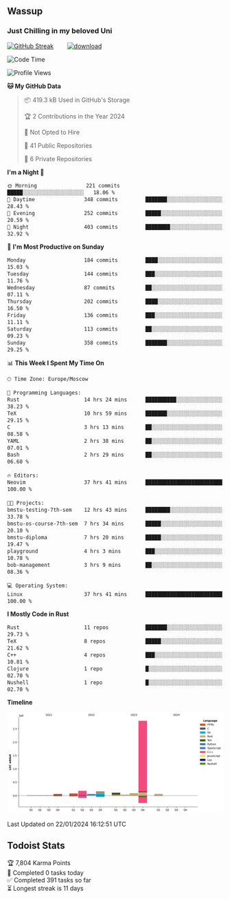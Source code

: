 ## Wassup 
### Just Chilling in my beloved Uni 

<!--
-->

[![GitHub Streak](http://github-readme-streak-stats.herokuapp.com?user=archeoss&theme=shades-of-purple&hide_border=true&date_format=j%20M%5B%20Y%5D)](https://git.io/streak-stats)&nbsp;&nbsp;&nbsp;&nbsp;&nbsp;&nbsp;&nbsp;&nbsp;[![download](https://user-images.githubusercontent.com/68448737/147796309-d8b65b1d-4dde-40d9-b03a-2b42aaa6cd43.jpeg)
](http://bmstu.ru/)

<!--START_SECTION:waka-->
![Code Time](http://img.shields.io/badge/Code%20Time-2%2C406%20hrs%209%20mins-blue)

![Profile Views](http://img.shields.io/badge/Profile%20Views-27-blue)

**🐱 My GitHub Data** 

> 📦 419.3 kB Used in GitHub's Storage 
 > 
> 🏆 2 Contributions in the Year 2024
 > 
> 🚫 Not Opted to Hire
 > 
> 📜 41 Public Repositories 
 > 
> 🔑 6 Private Repositories 
 > 
**I'm a Night 🦉** 

```text
🌞 Morning                221 commits         █████░░░░░░░░░░░░░░░░░░░░   18.06 % 
🌆 Daytime                348 commits         ███████░░░░░░░░░░░░░░░░░░   28.43 % 
🌃 Evening                252 commits         █████░░░░░░░░░░░░░░░░░░░░   20.59 % 
🌙 Night                  403 commits         ████████░░░░░░░░░░░░░░░░░   32.92 % 
```
📅 **I'm Most Productive on Sunday** 

```text
Monday                   184 commits         ████░░░░░░░░░░░░░░░░░░░░░   15.03 % 
Tuesday                  144 commits         ███░░░░░░░░░░░░░░░░░░░░░░   11.76 % 
Wednesday                87 commits          ██░░░░░░░░░░░░░░░░░░░░░░░   07.11 % 
Thursday                 202 commits         ████░░░░░░░░░░░░░░░░░░░░░   16.50 % 
Friday                   136 commits         ███░░░░░░░░░░░░░░░░░░░░░░   11.11 % 
Saturday                 113 commits         ██░░░░░░░░░░░░░░░░░░░░░░░   09.23 % 
Sunday                   358 commits         ███████░░░░░░░░░░░░░░░░░░   29.25 % 
```


📊 **This Week I Spent My Time On** 

```text
🕑︎ Time Zone: Europe/Moscow

💬 Programming Languages: 
Rust                     14 hrs 24 mins      ██████████░░░░░░░░░░░░░░░   38.23 % 
TeX                      10 hrs 59 mins      ███████░░░░░░░░░░░░░░░░░░   29.15 % 
C                        3 hrs 13 mins       ██░░░░░░░░░░░░░░░░░░░░░░░   08.58 % 
YAML                     2 hrs 38 mins       ██░░░░░░░░░░░░░░░░░░░░░░░   07.01 % 
Bash                     2 hrs 29 mins       ██░░░░░░░░░░░░░░░░░░░░░░░   06.60 % 

🔥 Editors: 
Neovim                   37 hrs 41 mins      █████████████████████████   100.00 % 

🐱‍💻 Projects: 
bmstu-testing-7th-sem    12 hrs 43 mins      ████████░░░░░░░░░░░░░░░░░   33.78 % 
bmstu-os-course-7th-sem  7 hrs 34 mins       █████░░░░░░░░░░░░░░░░░░░░   20.10 % 
bmstu-diploma            7 hrs 20 mins       █████░░░░░░░░░░░░░░░░░░░░   19.47 % 
playground               4 hrs 3 mins        ███░░░░░░░░░░░░░░░░░░░░░░   10.78 % 
bob-management           3 hrs 9 mins        ██░░░░░░░░░░░░░░░░░░░░░░░   08.36 % 

💻 Operating System: 
Linux                    37 hrs 41 mins      █████████████████████████   100.00 % 
```

**I Mostly Code in Rust** 

```text
Rust                     11 repos            ███████░░░░░░░░░░░░░░░░░░   29.73 % 
TeX                      8 repos             █████░░░░░░░░░░░░░░░░░░░░   21.62 % 
C++                      4 repos             ███░░░░░░░░░░░░░░░░░░░░░░   10.81 % 
Clojure                  1 repo              █░░░░░░░░░░░░░░░░░░░░░░░░   02.70 % 
Nushell                  1 repo              █░░░░░░░░░░░░░░░░░░░░░░░░   02.70 % 
```



**Timeline**

![Lines of Code chart](https://raw.githubusercontent.com/archeoss/archeoss/master/assets/bar_graph.png)


 Last Updated on 22/01/2024 16:12:51 UTC
<!--END_SECTION:waka-->

## Todoist Stats

<!-- TODO-IST:START -->
🏆  7,804 Karma Points           
🌸  Completed 0 tasks today           
✅  Completed 391 tasks so far           
⏳  Longest streak is 11 days
<!-- TODO-IST:END -->
